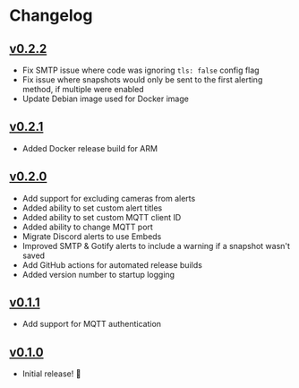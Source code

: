 # Changelog

## [v0.2.2](https://github.com/0x2142/frigate-notify/releases/tag/v0.2.2)
 - Fix SMTP issue where code was ignoring `tls: false` config flag
 - Fix issue where snapshots would only be sent to the first alerting method, if multiple were enabled 
 - Update Debian image used for Docker image 

## [v0.2.1](https://github.com/0x2142/frigate-notify/releases/tag/v0.2.1)
 - Added Docker release build for ARM

## [v0.2.0](https://github.com/0x2142/frigate-notify/releases/tag/v0.2.0)
 - Add support for excluding cameras from alerts
 - Added ability to set custom alert titles
 - Added ability to set custom MQTT client ID
 - Added ability to change MQTT port
 - Migrate Discord alerts to use Embeds
 - Improved SMTP & Gotify alerts to include a warning if a snapshot wasn't saved
 - Add GitHub actions for automated release builds
 - Added version number to startup logging

## [v0.1.1](https://github.com/0x2142/frigate-notify/releases/tag/v0.1.1)
 - Add support for MQTT authentication

## [v0.1.0](https://github.com/0x2142/frigate-notify/releases/tag/v0.1.0)
 - Initial release! 🎉